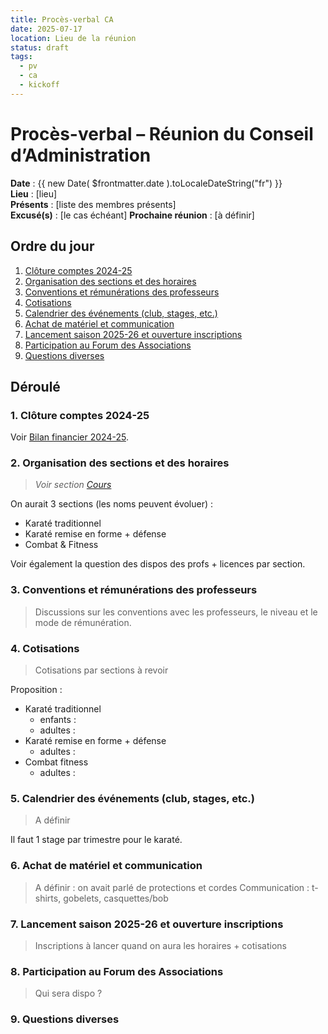 ```yaml
---
title: Procès-verbal CA
date: 2025-07-17
location: Lieu de la réunion
status: draft
tags:
  - pv
  - ca
  - kickoff
---
```


# Procès-verbal – Réunion du Conseil d’Administration

**Date** : {{ new Date( $frontmatter.date ).toLocaleDateString("fr") }}  
**Lieu** : [lieu]  
**Présents** : [liste des membres présents]  
**Excusé(s)** : [le cas échéant]
**Prochaine réunion** : [à définir]

## Ordre du jour

1. [Clôture comptes 2024-25](#_1-cloture-comptes-2024-25)
2. [Organisation des sections et des horaires](#_2-organisation-des-sections-et-des-horaires)
3. [Conventions et rémunérations des professeurs](#_3-conventions-et-remunerations-des-professeurs)
4. [Cotisations](#_4-cotisations)
5. [Calendrier des événements (club, stages, etc.)](#_5-calendrier-des-evenements-club-stages-etc)
6. [Achat de matériel et communication](#_6-achat-de-materiel-et-communication)
7. [Lancement saison 2025-26 et ouverture inscriptions](#_7-lancement-saison-2025-26-et-ouverture-inscriptions)
8. [Participation au Forum des Associations](#_8-participation-au-forum-des-associations)
9. [Questions diverses](#_9-questions-diverses)

## Déroulé

### 1. Clôture comptes 2024-25

Voir [Bilan financier 2024-25](/docs/ssn/2024-25/bilan).

### 2. Organisation des sections et des horaires

> _Voir section [Cours](../../horaires)_

On aurait 3 sections (les noms peuvent évoluer) :
- Karaté traditionnel
- Karaté remise en forme + défense
- Combat & Fitness

Voir également la question des dispos des profs + licences par section.

### 3. Conventions et rémunérations des professeurs

> Discussions sur les conventions avec les professeurs, le niveau et le mode de rémunération.

### 4. Cotisations

> Cotisations par sections à revoir

Proposition :

- Karaté traditionnel
  - enfants : 
  - adultes : 
- Karaté remise en forme + défense
  - adultes : 
- Combat fitness
  - adultes : 

### 5. Calendrier des événements (club, stages, etc.)

> A définir

Il faut 1 stage par trimestre pour le karaté.

### 6. Achat de matériel et communication

> A définir : on avait parlé de protections et cordes
> Communication : t-shirts, gobelets, casquettes/bob

### 7. Lancement saison 2025-26 et ouverture inscriptions

> Inscriptions à lancer quand on aura les horaires + cotisations

### 8. Participation au Forum des Associations

> Qui sera dispo ?

### 9. Questions diverses
